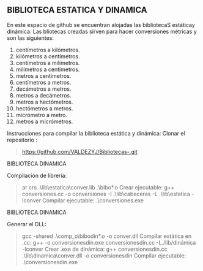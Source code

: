 ## BIBLIOTECA ESTATICA Y DINAMICA 
En este espacio de github se encuentran alojadas las bibliotecaS estáticay dinámica. Las bliotecas creadas sirven para hacer conversiones métricas y son las siguientes:
1.	centímetros a kilómetros.
2.	kilómetros a centímetros.
3.	centímetros a milímetros.
4.	milímetros a centímetros.
5.	metros a centímetros.
6.	centímetros a metros.
7.	decámetros a metros.
8.	metros a decámetros.
9.	metros a hectómetros.
10.	hectómetros a metros.
11.	micrómetro a metro.
12.	metros a micrómetros.

Instrucciones para compilar la biblioteca estática y dinámica:
Clonar el repositorio :
>https://github.com/VALDEZYJ/Bibliotecas-.git

BIBLIOTECA DINAMICA

Compilación de librería: 
> ar crs .\lib\estatica\conver.lib .\bibo\*.o
Crear ejecutable:
>g++ conversiones.cc -o conversiones -I .\lib\cabeceras -L .\lib\estatica -lconver
Compilar ejecutable:
>.\conversiones.exe

BIBLIOTECA DINAMICA

Generar el DLL:
>gcc -shared .\comp_o\bibodin\*.o -o conver.dll 
Compilar estática en .cc:
>g++ -o conversionesdin.exe conversionesdin.cc -L./lib/dinámica -lconver 
Crear .exe de dinámica:
>g++ conversionesdin.cc .\lib\dinamica\conver.dll -o conversionesdin
Compilar ejecutable:
>.\conversionesdin.exe
